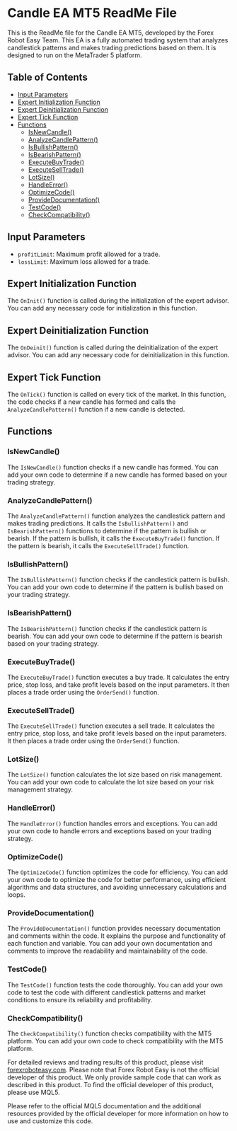 # Candle EA MT5 ReadMe File

This is the ReadMe file for the Candle EA MT5, developed by the Forex Robot Easy Team. This EA is a fully automated trading system that analyzes candlestick patterns and makes trading predictions based on them. It is designed to run on the MetaTrader 5 platform.

## Table of Contents

- [Input Parameters](#input-parameters)
- [Expert Initialization Function](#expert-initialization-function)
- [Expert Deinitialization Function](#expert-deinitialization-function)
- [Expert Tick Function](#expert-tick-function)
- [Functions](#functions)
  - [IsNewCandle()](#isnewcandle)
  - [AnalyzeCandlePattern()](#analyzecandlepattern)
  - [IsBullishPattern()](#isbullishpattern)
  - [IsBearishPattern()](#isbearishpattern)
  - [ExecuteBuyTrade()](#executebuytrade)
  - [ExecuteSellTrade()](#executeselltrade)
  - [LotSize()](#lotsize)
  - [HandleError()](#handleerror)
  - [OptimizeCode()](#optimizecode)
  - [ProvideDocumentation()](#providedocumentation)
  - [TestCode()](#testcode)
  - [CheckCompatibility()](#checkcompatibility)

## Input Parameters

- `profitLimit`: Maximum profit allowed for a trade.
- `lossLimit`: Maximum loss allowed for a trade.

## Expert Initialization Function

The `OnInit()` function is called during the initialization of the expert advisor. You can add any necessary code for initialization in this function.

## Expert Deinitialization Function

The `OnDeinit()` function is called during the deinitialization of the expert advisor. You can add any necessary code for deinitialization in this function.

## Expert Tick Function

The `OnTick()` function is called on every tick of the market. In this function, the code checks if a new candle has formed and calls the `AnalyzeCandlePattern()` function if a new candle is detected.

## Functions

### IsNewCandle()

The `IsNewCandle()` function checks if a new candle has formed. You can add your own code to determine if a new candle has formed based on your trading strategy.

### AnalyzeCandlePattern()

The `AnalyzeCandlePattern()` function analyzes the candlestick pattern and makes trading predictions. It calls the `IsBullishPattern()` and `IsBearishPattern()` functions to determine if the pattern is bullish or bearish. If the pattern is bullish, it calls the `ExecuteBuyTrade()` function. If the pattern is bearish, it calls the `ExecuteSellTrade()` function.

### IsBullishPattern()

The `IsBullishPattern()` function checks if the candlestick pattern is bullish. You can add your own code to determine if the pattern is bullish based on your trading strategy.

### IsBearishPattern()

The `IsBearishPattern()` function checks if the candlestick pattern is bearish. You can add your own code to determine if the pattern is bearish based on your trading strategy.

### ExecuteBuyTrade()

The `ExecuteBuyTrade()` function executes a buy trade. It calculates the entry price, stop loss, and take profit levels based on the input parameters. It then places a trade order using the `OrderSend()` function.

### ExecuteSellTrade()

The `ExecuteSellTrade()` function executes a sell trade. It calculates the entry price, stop loss, and take profit levels based on the input parameters. It then places a trade order using the `OrderSend()` function.

### LotSize()

The `LotSize()` function calculates the lot size based on risk management. You can add your own code to calculate the lot size based on your risk management strategy.

### HandleError()

The `HandleError()` function handles errors and exceptions. You can add your own code to handle errors and exceptions based on your trading strategy.

### OptimizeCode()

The `OptimizeCode()` function optimizes the code for efficiency. You can add your own code to optimize the code for better performance, using efficient algorithms and data structures, and avoiding unnecessary calculations and loops.

### ProvideDocumentation()

The `ProvideDocumentation()` function provides necessary documentation and comments within the code. It explains the purpose and functionality of each function and variable. You can add your own documentation and comments to improve the readability and maintainability of the code.

### TestCode()

The `TestCode()` function tests the code thoroughly. You can add your own code to test the code with different candlestick patterns and market conditions to ensure its reliability and profitability.

### CheckCompatibility()

The `CheckCompatibility()` function checks compatibility with the MT5 platform. You can add your own code to check compatibility with the MT5 platform.

For detailed reviews and trading results of this product, please visit [forexroboteasy.com](https://forexroboteasy.com/forex-robot-review/candle-ea-mt5-review-profitable-forex-software-with-low-risk/). Please note that Forex Robot Easy is not the official developer of this product. We only provide sample code that can work as described in this product. To find the official developer of this product, please use MQL5.

Please refer to the official MQL5 documentation and the additional resources provided by the official developer for more information on how to use and customize this code.
